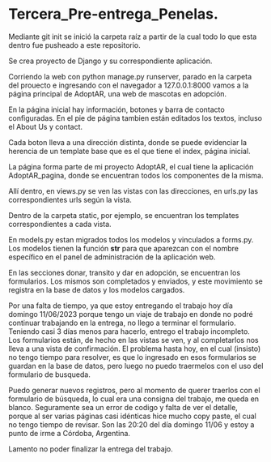 # Tercera_Pre-entrega_Penelas.
Mediante git init se inició la carpeta raíz a partir de la cual todo lo que esta dentro fue pusheado a este repositorio.

Se crea proyecto de Django y su correspondiente aplicación.

Corriendo la web con python manage.py runserver, parado en la carpeta del prouecto e ingresando con el navegador a 127.0.0.1:8000 vamos a la página principal de AdoptAR, una web de mascotas en adopción. 

En la página inicial hay información, botones y barra de contacto configuradas. En el pie de página tambien están editados los textos, incluso el About Us y contact.

Cada boton lleva a una dirección distinta, donde se puede evidenciar la herencia de un template base que es el que tiene el index, página inicial.

La página forma parte de mi proyecto AdoptAR, el cual tiene la aplicación AdoptAR_pagina, donde se encuentran todos los componentes de la misma.

Allí dentro, en views.py se ven las vistas con las direcciones, en urls.py las correspondientes urls según la vista.

Dentro de la carpeta static, por ejemplo, se encuentran los templates correspondientes a cada vista.

En models.py estan migrados todos los modelos y vinculados a forms.py. Los modelos tienen la función __str__ para que aparezcan con el nombre específico en el panel de administración de la aplicación web.

En las secciones donar, transito y dar en adopción, se encuentran los formularios. Los mismos son completados y enviados, y este movimiento se registra en la base de datos y los modelos cargados.

Por una falta de tiempo, ya que estoy entregando el trabajo hoy día domingo 11/06/2023 porque tengo un viaje de trabajo en donde no podré continuar trabajando en la entrega, no llego a terminar el formulario. Teniendo casi 3 días menos para hacerlo, entrego el trabajo incompleto. Los formularios están, de hecho en las vistas se ven, y al completarlos nos lleva a una vista de confirmación. El problema hasta hoy, en el cual (insisto) no tengo tiempo para resolver, es que lo ingresado en esos formularios se guardan en la base de datos, pero luego no puedo traermelos con el uso del formulario de busqueda.

Puedo generar nuevos registros, pero al momento de querer traerlos con el formulario de búsqueda, lo cual era una consigna del trabajo, me queda en blanco. Seguramente sea un error de codigo y falta de ver el detalle, porque al ser varias páginas casi idénticas hice mucho copy paste, el cual no tengo tiempo de revisar. Son las 20:20 del día domingo 11/06 y estoy a punto de irme a Córdoba, Argentina.

Lamento no poder finalizar la entrega del trabajo.
